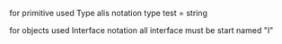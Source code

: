 for primitive used Type alis notation
  type test = string

for objects used Interface notation
all interface must be start named "I" 
